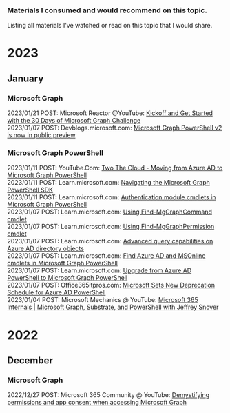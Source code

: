 
### Materials I consumed and would recommend on this topic.

Listing all materials I've watched or read on this topic that I would share.


# 2023

## January

### Microsoft Graph

2023/01/21 POST: Microsoft Reactor @YouTube: [Kickoff and Get Started with the 30 Days of Microsoft Graph Challenge](https://www.youtube.com/watch?v=VkQbhmlSDuc)<br>
2023/01/07 POST: Devblogs.microsoft.com: [Microsoft Graph PowerShell v2 is now in public preview](https://devblogs.microsoft.com/microsoft365dev/microsoft-graph-powershell-v2-is-now-in-public-preview-half-the-size-and-will-speed-up-your-automations/)<br>

### Microsoft Graph PowerShell
2023/01/11 POST: YouTube.Com: [Two The Cloud - Moving from Azure AD to Microsoft Graph PowerShell](https://www.youtube.com/watch?v=Phxuta2NmlI)<br>
2023/01/11 POST: Learn.microsoft.com: [Navigating the Microsoft Graph PowerShell SDK](https://learn.microsoft.com/en-us/powershell/microsoftgraph/navigating?view=graph-powershell-1.0)<br>
2023/01/11 POST: Learn.microsoft.com: [Authentication module cmdlets in Microsoft Graph PowerShell](https://learn.microsoft.com/en-us/powershell/microsoftgraph/authentication-commands?view=graph-powershell-1.0)<br>
2023/01/07 POST: Learn.microsoft.com: [Using Find-MgGraphCommand cmdlet](https://learn.microsoft.com/en-us/powershell/microsoftgraph/find-mg-graph-command?view=graph-powershell-1.0)<br>
2023/01/07 POST: Learn.microsoft.com: [Using Find-MgGraphPermission cmdlet](https://learn.microsoft.com/en-us/powershell/microsoftgraph/find-mg-graph-permission?view=graph-powershell-1.0)<br>
2023/01/07 POST: Learn.microsoft.com: [Advanced query capabilities on Azure AD directory objects](https://learn.microsoft.com/en-us/graph/aad-advanced-queries?tabs=powershell)<br>
2023/01/07 POST: Learn.microsoft.com: [Find Azure AD and MSOnline cmdlets in Microsoft Graph PowerShell](https://learn.microsoft.com/en-us/powershell/microsoftgraph/azuread-msoline-cmdlet-map?view=graph-powershell-1.0)<br>
2023/01/07 POST: Learn.microsoft.com: [Upgrade from Azure AD PowerShell to Microsoft Graph PowerShell](https://learn.microsoft.com/en-us/powershell/microsoftgraph/migration-steps?view=graph-powershell-1.0)<br>
2023/01/07 POST: Office365itpros.com: [Microsoft Sets New Deprecation Schedule for Azure AD PowerShell](https://office365itpros.com/2022/03/17/azure-ad-powershell-deprecation/)<br>
2023/01/04 POST: Microsoft Mechanics @ YouTube: [Microsoft 365 Internals | Microsoft Graph, Substrate, and PowerShell with Jeffrey Snover](https://www.youtube.com/watch?v=uuiTR8r27Os)<br>

# 2022

## December

### Microsoft Graph
2022/12/27 POST: Microsoft 365 Community @ YouTube: [Demystifying permissions and app consent when accessing Microsoft Graph](https://www.youtube.com/watch?v=qRZQCdM9VtQ)
